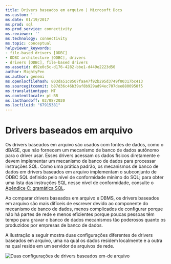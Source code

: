 ```yaml
---
title: Drivers baseados em arquivo | Microsoft Docs
ms.custom: ''
ms.date: 01/19/2017
ms.prod: sql
ms.prod_service: connectivity
ms.reviewer: ''
ms.technology: connectivity
ms.topic: conceptual
helpviewer_keywords:
- file-based drivers [ODBC]
- ODBC architecture [ODBC], drivers
- drivers [ODBC], file-based drivers
ms.assetid: d92e0c5c-d176-4282-bbe1-d449e2223d50
author: MightyPen
ms.author: genemi
ms.openlocfilehash: 803da51c8507faa47f92b295d3749f00317bc413
ms.sourcegitcommit: b87d36c46b39af8b929ad94ec707dee8800950f5
ms.translationtype: MT
ms.contentlocale: pt-BR
ms.lasthandoff: 02/08/2020
ms.locfileid: "67915381"
---
```

# <a name="file-based-drivers"></a>Drivers baseados em arquivo
Os drivers baseados em arquivo são usados com fontes de dados, como o dBASE, que não fornecem um mecanismo de banco de dados autônomo para o driver usar. Esses drivers acessam os dados físicos diretamente e devem implementar um mecanismo de banco de dados para processar instruções SQL. Como uma prática padrão, os mecanismos de banco de dados em drivers baseados em arquivo implementam o subconjunto de ODBC SQL definido pelo nível de conformidade mínimo do SQL; para obter uma lista das instruções SQL nesse nível de conformidade, consulte o [Apêndice C: gramática SQL](../../odbc/reference/appendixes/appendix-c-sql-grammar.md).  
  
 Ao comparar drivers baseados em arquivo e DBMS, os drivers baseados em arquivo são mais difíceis de escrever devido ao componente do mecanismo de banco de dados, menos complicados de configurar porque não há partes de rede e menos eficientes porque poucas pessoas têm tempo para gravar o banco de dados mecanismos tão poderosos quanto os produzidos por empresas de banco de dados.  
  
 A ilustração a seguir mostra duas configurações diferentes de drivers baseados em arquivo, uma na qual os dados residem localmente e a outra na qual reside em um servidor de arquivos de rede.  
  
 ![Duas configurações de drivers baseados em&#45;de arquivo](../../odbc/reference/media/pr06.gif "pr06")
